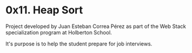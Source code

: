 # 0x11. Heap Sort

Project developed by Juan Esteban Correa Pérez as part of the Web Stack specialization program at Holberton School.

It's purpose is to help the student prepare for job interviews.
